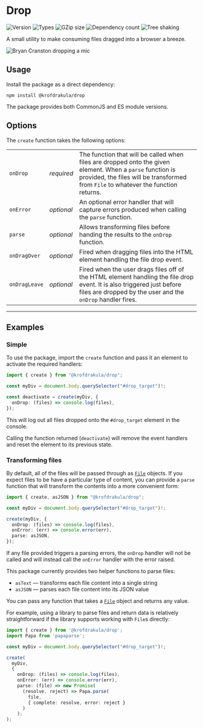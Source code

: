 # Drop

![Version](https://badgen.net/npm/v/@krofdrakula/drop)
![Types](https://badgen.net/npm/types/@krofdrakula/drop)
![GZip size](https://badgen.net/bundlephobia/minzip/@krofdrakula/drop)
![Dependency count](https://badgen.net/bundlephobia/dependency-count/@krofdrakula/drop)
![Tree shaking](https://badgen.net/bundlephobia/tree-shaking/@krofdrakula/drop)

A small utility to make consuming files dragged into a browser a breeze.

![Bryan Cranston dropping a mic](https://media.giphy.com/media/3o72Fk2eBOXRDhoq9W/giphy.gif)

## Usage

Install the package as a direct dependency:

```
npm install @krofdrakula/drop
```

The package provides both CommonJS and ES module versions.

## Options

The `create` function takes the following options:

|               |            |                                                                                                                                                                                                  |
| ------------- | ---------- | ------------------------------------------------------------------------------------------------------------------------------------------------------------------------------------------------ |
| `onDrop`      | _required_ | The function that will be called when files are dropped onto the given element. When a `parse` function is provided, the files will be transformed from `File` to whatever the function returns. |
| `onError`     | _optional_ | An optional error handler that will capture errors produced when calling the `parse` function.                                                                                                   |
| `parse`       | _optional_ | Allows transforming files before handing the results to the `onDrop` function.                                                                                                                   |
| `onDragOver`  | _optional_ | Fired when dragging files into the HTML element handling the file drop event.                                                                                                                    |
| `onDragLeave` | _optional_ | Fired when the user drags files off of the HTML element handling the file drop event. It is also triggered just before files are dropped by the user and the `onDrop` handler fires.             |

---

## Examples

### Simple

To use the package, import the `create` function and pass it an element to activate the required handlers:

```ts
import { create } from "@krofdrakula/drop";

const myDiv = document.body.querySelector("#drop_target")!;

const deactivate = create(myDiv, {
  onDrop: (files) => console.log(files),
});
```

This will log out all files dropped onto the `#drop_target` element in the console.

Calling the function returned (`deactivate`) will remove the event handlers and reset the element to its previous state.

### Transforming files

By default, all of the files will be passed through as [`File`](https://developer.mozilla.org/en-US/docs/Web/API/File) objects. If you expect files to be have a particular type of content, you can provide a `parse` function that will transform the contents into a more convenient form:

```ts
import { create, asJSON } from "@krofdrakula/drop";

const myDiv = document.body.querySelector("#drop_target")!;

create(myDiv, {
  onDrop: (files) => console.log(files),
  onError: (err) => console.error(err),
  parse: asJSON,
});
```

If any file provided triggers a parsing errors, the `onDrop` handler will not be called and will instead call the `onError` handler with the error raised.

This package currently provides two helper functions to parse files:

- `asText` — transforms each file content into a single string
- `asJSON` — parses each file content into its JSON value

You can pass any function that takes a [`File`](https://developer.mozilla.org/en-US/docs/Web/API/File) object and returns any value.

For example, using a library to parse files and return data is relatively straightforward if the library supports working with `File`s directly:

```ts
import { create } from '@krofdrakula/drop';
import Papa from 'papaparse';

const myDiv = document.body.querySelector("#drop_target")!;

create(
  myDiv,
  {
    onDrop: (files) => console.log(files),
    onError: (err) => console.error(err),
    parse: (file) => new Promise(
      (resolve, reject) => Papa.parse(
        file,
        { complete: resolve, error: reject }
      )
    );
);
```
